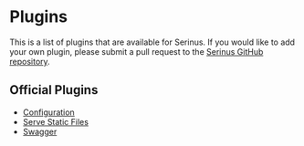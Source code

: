 # Plugins

This is a list of plugins that are available for Serinus. If you would like to add your own plugin, please submit a pull request to the [Serinus GitHub repository](https://github.com/francescovallone/serinus).

## Official Plugins

- [Configuration](/plugins/configuration)
- [Serve Static Files](/plugins/serve_static)
- [Swagger](/plugins/swagger/)
